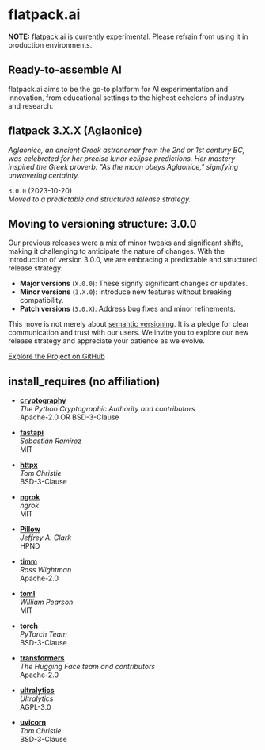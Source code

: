 # flatpack.ai

**NOTE:** flatpack.ai is currently experimental. Please refrain from using it in production environments.

## Ready-to-assemble AI

flatpack.ai aims to be the go-to platform for AI experimentation and innovation, from educational settings to the
highest echelons of industry and research.

## flatpack 3.X.X (Aglaonice)

*Aglaonice, an ancient Greek astronomer from the 2nd or 1st century BC, was celebrated for her precise lunar eclipse
predictions. Her mastery inspired the Greek proverb: "As the moon obeys Aglaonice," signifying unwavering certainty.*

`3.0.0` (2023-10-20)\
*Moved to a predictable and structured release strategy.*

## Moving to versioning structure: 3.0.0

Our previous releases were a mix of minor tweaks and significant shifts, making it challenging to anticipate the nature
of changes. With the introduction of version 3.0.0, we are embracing a predictable and structured release strategy:

- **Major versions** (`X.0.0`): These signify significant changes or updates.
- **Minor versions** (`3.X.0`): Introduce new features without breaking compatibility.
- **Patch versions** (`3.0.X`): Address bug fixes and minor refinements.

This move is not merely about [semantic versioning](https://semver.org/). It is a pledge for clear communication and
trust with our users. We invite you to explore our new release strategy and appreciate your patience as we evolve.

[Explore the Project on GitHub](https://github.com/romlingroup/flatpack-ai)

## install_requires (no affiliation)

- **[cryptography](https://pypi.org/project/cryptography/)**\
  *The Python Cryptographic Authority and contributors*\
  Apache-2.0 OR BSD-3-Clause

- **[fastapi](https://pypi.org/project/fastapi/)**\
  *Sebastián Ramírez*\
  MIT

- **[httpx](https://pypi.org/project/httpx/)**\
  *Tom Christie*\
  BSD-3-Clause

- **[ngrok](https://pypi.org/project/ngrok/)**\
  *ngrok*\
  MIT

- **[Pillow](https://pypi.org/project/Pillow/)**\
  *Jeffrey A. Clark*\
  HPND

- **[timm](https://pypi.org/project/timm/)**\
  *Ross Wightman*\
  Apache-2.0

- **[toml](https://pypi.org/project/toml/)**\
  *William Pearson*\
  MIT

- **[torch](https://pypi.org/project/torch/)**\
  *PyTorch Team*\
  BSD-3-Clause

- **[transformers](https://pypi.org/project/transformers/)**\
  *The Hugging Face team and contributors*\
  Apache-2.0

- **[ultralytics](https://pypi.org/project/ultralytics/)**\
  *Ultralytics*\
  AGPL-3.0

- **[uvicorn](https://pypi.org/project/uvicorn/)**\
  *Tom Christie*\
  BSD-3-Clause